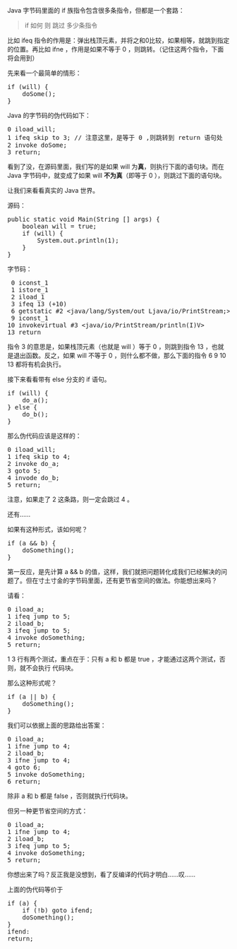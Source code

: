 Java 字节码里面的 if 族指令包含很多条指令，但都是一个套路：

> if 如何 则 跳过 多少条指令

比如 ifeq 指令的作用是：弹出栈顶元素，并将之和0比较，如果相等，就跳到指定的位置。再比如 ifne ，作用是如果不等于 0 ，则跳转。（记住这两个指令，下面将会用到）

先来看一个最简单的情形：
<pre lang="Java">
if (will) {
    doSome();
}
</pre>

Java 的字节码的伪代码如下：

<pre>
0 iload_will;
1 ifeq skip to 3; // 注意这里，是等于 0 ,则跳转到 return 语句处
2 invoke doSome;
3 return;
</pre>

看到了没，在源码里面，我们写的是如果 will 为**真**，则执行下面的语句块。而在 Java 字节码中，就变成了如果 will **不为真**（即等于 0 ），则跳过下面的语句块。

让我们来看看真实的 Java 世界。

源码：

<pre lang="Java">
public static void Main(String [] args) {
    boolean will = true;
    if (will) {
        System.out.println(1);
    } 
}
</pre>

字节码：

<pre>
 0 iconst_1
 1 istore_1
 2 iload_1
 3 ifeq 13 (+10)
 6 getstatic #2 &lt;java/lang/System/out Ljava/io/PrintStream;&gt;
 9 iconst_1
10 invokevirtual #3 &lt;java/io/PrintStream/println(I)V&gt;
13 return
</pre>

指令 3 的意思是，如果栈顶元素（也就是 will ）等于 0 ，则跳到指令 13 ，也就是退出函数。反之，如果 will 不等于 0 ，则什么都不做，那么下面的指令 6 9 10 13 都将有机会执行。

接下来看看带有 else 分支的 if 语句。

<pre lang="Java">
if (will) {
    do_a();
} else {
    do_b();
}
</pre>

那么伪代码应该是这样的：

<pre>
0 iload_will;
1 ifeq skip to 4;
2 invoke do_a;
3 goto 5;
4 invode do_b;
5 return;
</pre>

注意，如果走了 2 这条路，则一定会跳过 4 。

还有……

如果有这种形式，该如何呢？

<pre lang="Java">
if (a && b) {
    doSomething();
}
</pre>

第一反应，是先计算 a && b 的值，这样，我们就把问题转化成我们已经解决的问题了。但在寸土寸金的字节码里面，还有更节省空间的做法。你能想出来吗？



请看：

<pre>
0 iload_a;
1 ifeq jump to 5;
2 iload_b;
3 ifeq jump to 5;
4 invoke doSomething;
5 return;
</pre>

1 3 行有两个测试，重点在于：只有 a 和 b 都是 true ，才能通过这两个测试，否则，就不会执行 代码块。

那么这种形式呢？

<pre lang="Java">
if (a || b) {
    doSomething();
}
</pre>

我们可以依据上面的思路给出答案：

<pre>
0 iload_a;
1 ifne jump to 4;
2 iload_b;
3 ifne jump to 4;
4 goto 6;
5 invoke doSomething;
6 return;
</pre>

除非 a 和 b 都是 false ，否则就执行代码块。

但另一种更节省空间的方式：

<pre>
0 iload_a;
1 ifne jump to 4;
2 iload_b;
3 ifeq jump to 5;
4 invoke doSomething;
5 return;
</pre>

你想出来了吗？反正我是没想到，看了反编译的代码才明白……叹……

上面的伪代码等价于

<pre lang="Java">
if (a) {
    if (!b) goto ifend;
	doSomething();
}
ifend:
return;
</pre>
